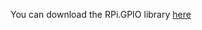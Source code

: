 You can download the RPi.GPIO library <a href="https://sourceforge.net/projects/raspberry-gpio-python/files/RPi.GPIO-0.6.3.tar.gz/download">here</a>
